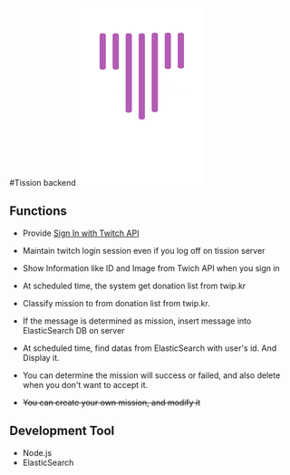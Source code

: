 #Tission backend
![Tission](https://github.com/CAU-OSS-2019/team-project-team4/blob/front/front/vue-front/public/img/brand/tission2.png?raw=true)

## Functions
* Provide [Sign In with Twitch API](https://dev.twitch.tv/)

* Maintain twitch login session even if you log off on tission server

* Show Information like ID and Image from Twich API when you sign in

* At scheduled time, the system get donation list from twip.kr

* Classify mission to from donation list from twip.kr.

* If the message is determined as mission, insert message into ElasticSearch DB on server

* At scheduled time, find datas from ElasticSearch with user's id. And Display it.

* You can determine the mission will success or failed, and also delete when you don't want to accept it.

* ~~You can create your own mission, and modify it~~

## Development Tool
* Node.js
* ElasticSearch
